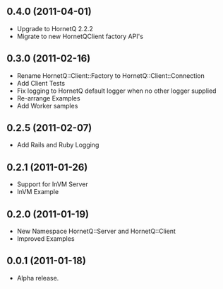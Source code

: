 ## 0.4.0 (2011-04-01)

* Upgrade to HornetQ 2.2.2
* Migrate to new HornetQClient factory API's

## 0.3.0 (2011-02-16)

* Rename HornetQ::Client::Factory to HornetQ::Client::Connection
* Add Client Tests
* Fix logging to HornetQ default logger when no other logger supplied
* Re-arrange Examples
* Add Worker samples

## 0.2.5 (2011-02-07)

* Add Rails and Ruby Logging

## 0.2.1 (2011-01-26)

* Support for InVM Server
* InVM Example

## 0.2.0 (2011-01-19)

* New Namespace HornetQ::Server and HornetQ::Client
* Improved Examples

## 0.0.1 (2011-01-18)

* Alpha release.
